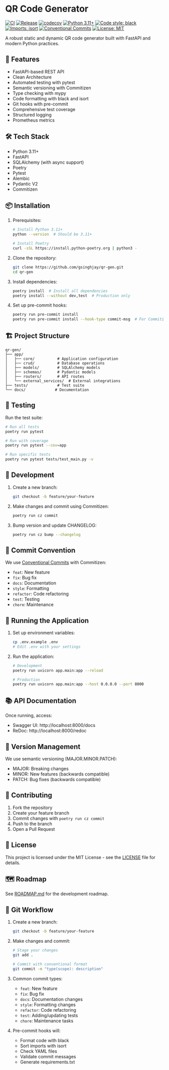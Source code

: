 # QR Code Generator

[![CI](https://github.com/gsinghjay/qr-gen/actions/workflows/ci.yml/badge.svg)](https://github.com/gsinghjay/qr-gen/actions/workflows/ci.yml)
[![Release](https://github.com/gsinghjay/qr-gen/actions/workflows/release.yml/badge.svg)](https://github.com/gsinghjay/qr-gen/actions/workflows/release.yml)
[![codecov](https://codecov.io/gh/gsinghjay/qr-gen/branch/main/graph/badge.svg)](https://codecov.io/gh/gsinghjay/qr-gen)
[![Python 3.11+](https://img.shields.io/badge/python-3.11+-blue.svg)](https://www.python.org/downloads/)
[![Code style: black](https://img.shields.io/badge/code%20style-black-000000.svg)](https://github.com/psf/black)
[![Imports: isort](https://img.shields.io/badge/%20imports-isort-%231674b1?style=flat&labelColor=ef8336)](https://pycqa.github.io/isort/)
[![Conventional Commits](https://img.shields.io/badge/Conventional%20Commits-1.0.0-%23FE5196?logo=conventionalcommits&logoColor=white)](https://conventionalcommits.org)
[![License: MIT](https://img.shields.io/badge/License-MIT-yellow.svg)](https://opensource.org/licenses/MIT)

A robust static and dynamic QR code generator built with FastAPI and modern Python practices.

## 🚀 Features

- FastAPI-based REST API
- Clean Architecture
- Automated testing with pytest
- Semantic versioning with Commitizen
- Type checking with mypy
- Code formatting with black and isort
- Git hooks with pre-commit
- Comprehensive test coverage
- Structured logging
- Prometheus metrics

## 🛠️ Tech Stack

- Python 3.11+
- FastAPI
- SQLAlchemy (with async support)
- Poetry
- Pytest
- Alembic
- Pydantic V2
- Commitizen

## 📦 Installation

1. Prerequisites:
   ```bash
   # Install Python 3.11+
   python --version  # Should be 3.11+

   # Install Poetry
   curl -sSL https://install.python-poetry.org | python3 -
   ```

2. Clone the repository:
   ```bash
   git clone https://github.com/gsinghjay/qr-gen.git
   cd qr-gen
   ```

3. Install dependencies:
   ```bash
   poetry install  # Install all dependencies
   poetry install --without dev,test  # Production only
   ```

4. Set up pre-commit hooks:
   ```bash
   poetry run pre-commit install
   poetry run pre-commit install --hook-type commit-msg  # For Commitizen
   ```

## 🏗️ Project Structure

```
qr-gen/
├── app/
│   ├── core/          # Application configuration
│   ├── crud/          # Database operations
│   ├── models/        # SQLAlchemy models
│   ├── schemas/       # Pydantic models
│   ├── routers/       # API routes
│   └── external_services/  # External integrations
├── tests/             # Test suite
└── docs/             # Documentation
```

## 🧪 Testing

Run the test suite:
```bash
# Run all tests
poetry run pytest

# Run with coverage
poetry run pytest --cov=app

# Run specific tests
poetry run pytest tests/test_main.py -v
```

## 📝 Development

1. Create a new branch:
   ```bash
   git checkout -b feature/your-feature
   ```

2. Make changes and commit using Commitizen:
   ```bash
   poetry run cz commit
   ```

3. Bump version and update CHANGELOG:
   ```bash
   poetry run cz bump --changelog
   ```

## 🔄 Commit Convention

We use [Conventional Commits](https://www.conventionalcommits.org/) with Commitizen:

- `feat`: New feature
- `fix`: Bug fix
- `docs`: Documentation
- `style`: Formatting
- `refactor`: Code refactoring
- `test`: Testing
- `chore`: Maintenance

## 🚀 Running the Application

1. Set up environment variables:
   ```bash
   cp .env.example .env
   # Edit .env with your settings
   ```

2. Run the application:
   ```bash
   # Development
   poetry run uvicorn app.main:app --reload

   # Production
   poetry run uvicorn app.main:app --host 0.0.0.0 --port 8000
   ```

## 📚 API Documentation

Once running, access:
- Swagger UI: http://localhost:8000/docs
- ReDoc: http://localhost:8000/redoc

## 🔄 Version Management

We use semantic versioning (MAJOR.MINOR.PATCH):
- MAJOR: Breaking changes
- MINOR: New features (backwards compatible)
- PATCH: Bug fixes (backwards compatible)

## 🤝 Contributing

1. Fork the repository
2. Create your feature branch
3. Commit changes with `poetry run cz commit`
4. Push to the branch
5. Open a Pull Request

## 📄 License

This project is licensed under the MIT License - see the [LICENSE](LICENSE) file for details.

## 🗺️ Roadmap

See [ROADMAP.md](ROADMAP.md) for the development roadmap.

## 🔄 Git Workflow

1. Create a new branch:
   ```bash
   git checkout -b feature/your-feature
   ```

2. Make changes and commit:
   ```bash
   # Stage your changes
   git add .

   # Commit with conventional format
   git commit -m "type(scope): description"
   ```

3. Common commit types:
   - `feat`: New feature
   - `fix`: Bug fix
   - `docs`: Documentation changes
   - `style`: Formatting changes
   - `refactor`: Code refactoring
   - `test`: Adding/updating tests
   - `chore`: Maintenance tasks

4. Pre-commit hooks will:
   - Format code with black
   - Sort imports with isort
   - Check YAML files
   - Validate commit messages
   - Generate requirements.txt

